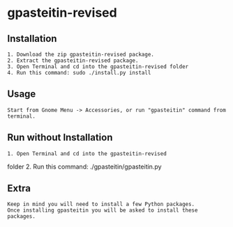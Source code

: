 gpasteitin-revised
=====

Installation
-----------

    1. Download the zip gpasteitin-revised package.
    2. Extract the gpasteitin-revised package.
    3. Open Terminal and cd into the gpasteitin-revised folder 
    4. Run this command: sudo ./install.py install

Usage
-----
    
    Start from Gnome Menu -> Accessories, or run "gpasteitin" command from terminal.
    
Run without Installation
------------

    1. Open Terminal and cd into the gpasteitin-revised
 folder
    2. Run this command: ./gpasteitin/gpasteitin.py
    
Extra
------------

	Keep in mind you will need to install a few Python packages.
	Once installing gpasteitin you will be asked to install these packages.